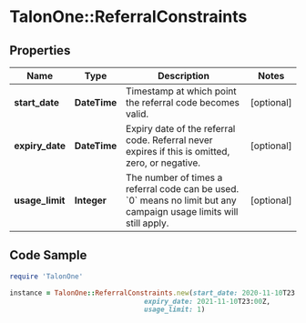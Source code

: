 # TalonOne::ReferralConstraints

## Properties

Name | Type | Description | Notes
------------ | ------------- | ------------- | -------------
**start_date** | **DateTime** | Timestamp at which point the referral code becomes valid. | [optional] 
**expiry_date** | **DateTime** | Expiry date of the referral code. Referral never expires if this is omitted, zero, or negative. | [optional] 
**usage_limit** | **Integer** | The number of times a referral code can be used. &#x60;0&#x60; means no limit but any campaign usage limits will still apply.  | [optional] 

## Code Sample

```ruby
require 'TalonOne'

instance = TalonOne::ReferralConstraints.new(start_date: 2020-11-10T23:00Z,
                                 expiry_date: 2021-11-10T23:00Z,
                                 usage_limit: 1)
```


